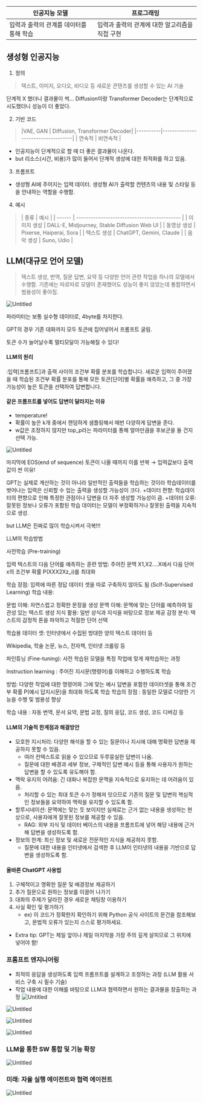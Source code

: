 
| 인공지능 모델                | 프로그래밍                      |
| ---------------------- | -------------------------- |
| 입력과 출력의 관계를 데이터를 통해 학습 | 입력과 출력의 관계에 대한 알고리즘을 직접 구현 |

## 생성형 인공지능

1. 정의
> 텍스트, 이미지, 오디오, 비디오 등 새로운 콘텐츠를 생성할 수 있는 AI 기술

단계적 X 했더니 결과물이 썩… Diffusion이랑 Transformer Decoder는 단계적으로 시도했더니 성능이 더 좋았다.

2. 기반 코드
> |VAE, GAN | Diffusion, Transformer Decoder|
|----------|-----------------------------------|
| 연속적 | 비연속적 |
- 인공지능이 단계적으로 할 때 더 좋은 결과물이 나온다.
- but 리소스(시간, 비용)가 많이 들어서 단계적 생성에 대한 최적화를 하고 있음.

3. 프롬프트
- 생성형 AI에 주어지는 입력 데이터. 생성형 AI가 출력할 컨텐츠의 내용 및 스타일 등을 안내하는 역할을 수행함.

4. 예시
> | 종류     | 예시                                          |
| ------ | ------------------------------------------- |
| 이미지 생성 | DALL-E, Midjourney, Stable Diffusion Web UI |
| 동영상 생성 | Pixerse, Haiperai, Sora                     |
| 텍스트 생성 | ChatGPT, Gemini, Claude                     |
| 음악 생성  | Suno, Udio                                  |

## LLM(대규모 언어 모델)
> 텍스트 생성, 번역, 질문 답변, 요약 등 다양한 언어 관련 작업을 하나의 모델에서 수행함.
기존에는 따로따로 모델이 존재했어도 성능이 좋지 않았는데 통합하면서 범용성이 좋아짐.

![Untitled](PE/Untitled.png)

파라미터는 보통 실수형 데이터로, 4byte를 차지한다.

GPT의 경우 기존 대화까지 모두 토큰에 집어넣어서 프롬프트 굴림.

토큰 수가 늘어날수록 멀티모달이 가능해질 수 있다!

#### LLM의 원리
:입력[프롬프트]과 출력 사이의 조건부 확률 분포를 학습합니다. 새로운 입력이 주어졌을 때 학습된 조건부 확률 분포를 통해 모든 토큰[단어]별 확률을 예측하고, 그 중 가장 가능성이 높은 토큰을 선택하여 답변합니다.

#### 같은 프롬프트를 넣어도 답변이 달라지는 이유
- temperature! 
- 확률이 높은 k개 중에서 랜덤하게 샘플링해서 매번 다양하게 답변을 준다.
- w값은 조정하지 않지만 top_p라는 파라미터를 통해 얼마만큼을 후보군을 둘 건지 선택 가능.

![Untitled](PE/Word_Principle.png)

마지막에 EOS(end of sequence) 토큰이 나올 때까지 이를 반복 → 입력값보다 출력값이 싼 이유!

GPT는 실제로 계산하는 것이 아니라 일반적인 출력들을 학습하는 것이라 학습데이터를 벗어나는 입력은 신뢰할 수 업는 출력을 생성할 가능성이 크다.
+데이터 편향: 학습데이터의 편향으로 인해 특정한 관점이나 답변을 더 자주 생성할 가능성이 큼.
+데이터 오류: 잘못된 정보나 오류가 포함된 학습 데이터는 모델이 부정확하거나 잘못된 출력을 지속적으로 생성.

but LLM은 진짜로 많이 학습시켜서 극복!!!

LLM의 학습방법

사전학습 (Pre-training)

입력 텍스트의 다음 단어를 예측하는 훈련
방법: 주어진 문맥 X1,X2....X에서 다음 단어 x의 조건부 확률 P(XXX2Xz_i)를 최대화

학습 장점: 입력에 따른 정답 데이터 셋을 따로 구축하지 않아도 됨 (Sclf-Supervised Learning)
학습 내용:

문법 이해: 자연스럽고 정확한 문장을 생성
문맥 이해: 문맥에 맞는 단어를 예측하여 일관성 있는 텍스트 생성
지식 활용: 일반 상식과 지식을 바탕으로 정보 제공
감정 분석: 텍스트의 감정적 톤을 파악하고 적절한 단어 선택

학습용 데이터 셋: 인터넷에서 수집된 방대한 양의 텍스트 데이터 등

Wikipedia, 학술 논문, 뉴스, 전자책, 인터넷 크롤링 등

파인튜닝 (Fine-tuning): 사전 학습된 모델을 특정 작업에 맞게 재학습하는 과정

Instruction learning : 주어진 지시문(명령어)를 이해하고 수행하도록 학습

방법: 다양한 작업에 대한 명령어와 그에 맞는 예시 답변을 포함한 데이터셋을 통해 조건부 확률 P(예시 답지시문)을 최대화 하도록 학습
학습의 장점 : 동일한 모델로 다양한 기능을 수행 및 범용성 향상

학습 내용 : 자동 번역, 문서 요약, 문법 교정, 질의 응답, 코드 생성, 코드 디버깅 등

#### LLM의 기술적 한계점과 해결방안

- 모호한 지시처리: 다양한 해석을 할 수 있는 질문이나 지시에 대해 명확한 답변을 제공하지 못할 수 있음.
    - 여러 컨텍스트로 읽을 수 있으므로 두루뭉실한 답변이 나옴.
    - 질문에 대한 배경과 세부 정보, 구체적인 답변 예시 등을 통해 사용자가 원하는 답변을 할 수 있도록 유도해야 함.
- 맥락 유지의 어려움: 긴 대화나 복잡한 문맥을 지속적으로 유지하는 데 어려움이 있음.
    - 처리할 수 있는 최대 토큰 수가 정해져 잇으므로 기존의 질문 및 답변의 핵심적인 정보들을 요약하여 맥락을 유지할 수 있도록 함.
- 할루시네이션: 문맥에는 맞는 듯 보이지만 실제로는 근거 없는 내용을 생성하는 현상으로, 사용자에게 잘못된 정보를 제공할 수 있음.
    - RAG: 외부 지식 및 데이터 베이스의 내용을 프롬프트에 넣어 해당 내용에 근거해 답변을 생성하도록 함.
- 정보의 한계: 최신 정보 및 새로운 전문적인 지식을 제공하지 못함.
    - 질문에 대한 내용을 인터넷에서 검색한 후 LLM이 인터넷의 내용을 기반으로 답변을 생성하도록 함.

#### 올바른 ChatGPT 사용법

1. 구체적이고 명확한 질문 및 배경정보 제공하기
2. 추가 질문으로 원하는 정보를 이끌어 나가기
3. 대화의 주제가 달라진 경우 새로운 채팅창 이용하기
4. 사실 확인 및 평가하기
    - ex) 이 코드가 정확한지 확인하기 위해 Python 공식 사이트의 문건을 참조해보고, 문법적 오류가 있는지 스스로 평가하세요.

- Extra tip: GPT는 제일 앞이나 제일 마지막을 가장 주의 깊게 살피므로 그 위치에 넣어야 함!

### 프롬프트 엔지니어링

- 최적의 응답을 생성하도록 입력 프롬프트를 설계하고 조정하는 과정 (LLM 활용 서비스 구축 시 필수 기술)
- 작업 내용에 대한 이해를 바탕으로 LLM과 협력하면서 원하는 결과물을 창출하는 과정
![Untitled](PE/Untitled2.png)

![Untitled](PE/Untitled3.png)

![Untitled](PE/Untitled4.png)

![Untitled](PE/Untitled5.png)

### LLM을 통한 SW 통합 및 기능 확장

![Untitled](PE/Untitled6.png)

### 미래: 자율 실행 에이전트와 협력 에이전트

![Untitled](PE/Untitled7.png)